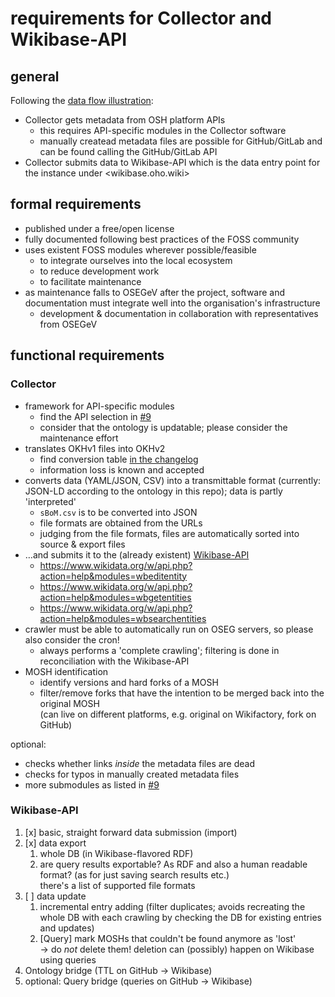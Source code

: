 <!--
SPDX-FileCopyrightText: 2020 Martin Häuer <martin.haeuer@ose-germany.de>

SPDX-License-Identifier: GPL-3.0-or-later
-->

# requirements for Collector and Wikibase-API

## general

Following the [data flow illustration](res/illustrations/dataflow-principle.svg):

- Collector gets metadata from OSH platform APIs
  - this requires API-specific modules in the Collector software
  - manually createad metadata files are possible for GitHub/GitLab and can be found calling the GitHub/GitLab API
- Collector submits data to Wikibase-API which is the data entry point for the instance under <wikibase.oho.wiki>

## formal requirements

- published under a free/open license
- fully documented following best practices of the FOSS community
- uses existent FOSS modules wherever possible/feasible
  - to integrate ourselves into the local ecosystem
  - to reduce development work
  - to facilitate maintenance
- as maintenance falls to OSEGeV after the project, software and documentation
  must integrate well into the organisation's infrastructure
  - development & documentation in collaboration with representatives from OSEGeV

## functional requirements

### Collector

- framework for API-specific modules
  - find the API selection in [#9](https://github.com/iop-alliance/OpenKnowHow/issues/9)
  - consider that the ontology is updatable;
    please consider the maintenance effort
- translates OKHv1 files into OKHv2
  - find conversion table [in the changelog](https://github.com/iop-alliance/OpenKnowHow/blob/4af447caeb7fc07ec/changelog-OKHv1.md)
  - information loss is known and accepted
- converts data (YAML/JSON, CSV) into a transmittable format
  (currently: JSON-LD according to the ontology in this repo);
  data is partly 'interpreted'
  - `sBoM.csv` is to be converted into JSON
  - file formats are obtained from the URLs
  - judging from the file formats, files are automatically sorted into source & export files
- …and submits it to the (already existent) [Wikibase-API](#wikibase-api)
  - <https://www.wikidata.org/w/api.php?action=help&modules=wbeditentity>
  - <https://www.wikidata.org/w/api.php?action=help&modules=wbgetentities>
  - <https://www.wikidata.org/w/api.php?action=help&modules=wbsearchentities>
- crawler must be able to automatically run on OSEG servers, so please also consider the cron!
  - always performs a 'complete crawling';
    filtering is done in reconciliation with the Wikibase-API
- MOSH identification
  - identify versions and hard forks of a MOSH
  - filter/remove forks that have the intention to be merged back into the original MOSH\
    (can live on different platforms, e.g. original on Wikifactory, fork on GitHub)

optional:

- checks whether links _inside_ the metadata files are dead
- checks for typos in manually created metadata files
- more submodules as listed in [#9](https://github.com/iop-alliance/OpenKnowHow/issues/9)

### Wikibase-API

1. [x] basic, straight forward data submission (import)
2. [x] data export
   1. whole DB (in Wikibase-flavored RDF)
   2. are query results exportable? As RDF and also a human readable format?
      (as for just saving search results etc.)\
      there's a list of supported file formats
3. [ ] data update
   1. incremental entry adding (filter duplicates; avoids recreating the whole DB with each crawling by checking the DB for
    existing entries and updates)
   2. [Query] mark MOSHs that couldn't be found anymore as 'lost'\
      → do _not_ delete them! deletion can (possibly) happen on Wikibase using queries
4. Ontology bridge (TTL on GitHub → Wikibase)
5. optional: Query bridge (queries on GitHub → Wikibase)
